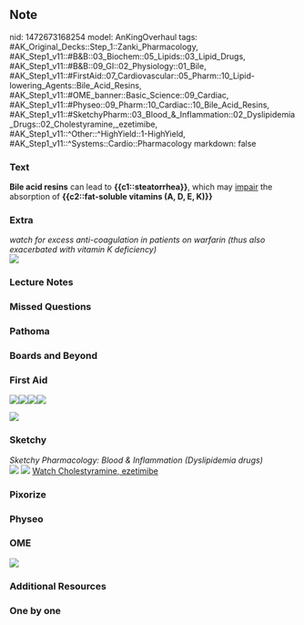 ## Note
nid: 1472673168254
model: AnKingOverhaul
tags: #AK_Original_Decks::Step_1::Zanki_Pharmacology, #AK_Step1_v11::#B&B::03_Biochem::05_Lipids::03_Lipid_Drugs, #AK_Step1_v11::#B&B::09_GI::02_Physiology::01_Bile, #AK_Step1_v11::#FirstAid::07_Cardiovascular::05_Pharm::10_Lipid-lowering_Agents::Bile_Acid_Resins, #AK_Step1_v11::#OME_banner::Basic_Science::09_Cardiac, #AK_Step1_v11::#Physeo::09_Pharm::10_Cardiac::10_Bile_Acid_Resins, #AK_Step1_v11::#SketchyPharm::03_Blood_&_Inflammation::02_Dyslipidemia_Drugs::02_Cholestyramine,_ezetimibe, #AK_Step1_v11::^Other::^HighYield::1-HighYield, #AK_Step1_v11::^Systems::Cardio::Pharmacology
markdown: false

### Text
<div>
  <b>Bile acid resins</b> can lead to <b>{{c1::steatorrhea}}</b>,
  which may <u>impair</u> the absorption of <b>{{c2::fat-soluble
  vitamins (A, D, E, K)}}</b>
</div>

### Extra
<div>
  <i>watch for excess anti-coagulation in patients on warfarin
  (thus also exacerbated with vitamin K deficiency)</i>
</div>
<div><img src="paste-503718059442760.jpg"></div>

### Lecture Notes


### Missed Questions


### Pathoma


### Boards and Beyond


### First Aid
<img src="paste-240672787398659.jpg"><img src=
"paste-203263622250499.jpg"><img src=
"paste-230506599809027.jpg"><img src="paste-225266739707907.jpg">
<div>
  <div><img src="paste-235252538671107.jpg"></div>
</div>

### Sketchy
<div>
  <i>Sketchy Pharmacology: Blood & Inflammation (Dyslipidemia
  drugs)</i>
</div><img src="paste-565307890466817.jpg"> <img src=
"Screen%20Shot%202019-10-01%20at%209.06.04%20AM.png"> <a href=
"https://dashboard.sketchy.com/study/medical/courses/medical-pharmacology/units/medical-pharmacology-blood-inflammation/videos/medical-pharmacology-blood-and-inflammation-dyslipidemia-drugs-cholestyramine-ezetimibe?utm_source=anki&utm_medium=partnership&utm_campaign=february_update&utm_content=medical">
Watch Cholestyramine, ezetimibe</a>

### Pixorize


### Physeo


### OME
<div class="ome-widget">
  <a href="https://onlinemeded.org/spa/cardiac?ref=anki"><img src=
  "_OME_AnkiFlashcards_Topic_2.png"></a>
</div>

### Additional Resources


### One by one

